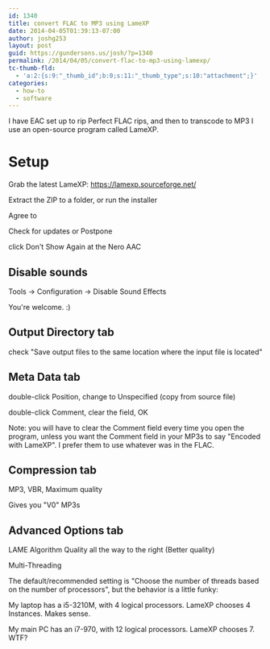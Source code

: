 ```yaml
---
id: 1340
title: convert FLAC to MP3 using LameXP
date: 2014-04-05T01:39:13-07:00
author: joshg253
layout: post
guid: https://gundersons.us/josh/?p=1340
permalink: /2014/04/05/convert-flac-to-mp3-using-lamexp/
tc-thumb-fld:
  - 'a:2:{s:9:"_thumb_id";b:0;s:11:"_thumb_type";s:10:"attachment";}'
categories:
  - how-to
  - software
---
```


I have EAC set up to rip Perfect FLAC rips, and then to transcode to MP3 I use an open-source program called LameXP.

# Setup

Grab the latest LameXP: https://lamexp.sourceforge.net/

Extract the ZIP to a folder, or run the installer

Agree to

Check for updates or Postpone

click Don't Show Again at the Nero AAC

## Disable sounds

Tools -&gt; Configuration -&gt; Disable Sound Effects

You're welcome. :)

## Output Directory tab

check "Save output files to the same location where the input file is located"

## Meta Data tab

double-click Position, change to Unspecified (copy from source file)

double-click Comment, clear the field, OK

Note: you will have to clear the Comment field every time you open the program, unless you want the Comment field in your MP3s to say "Encoded with LameXP". I prefer them to use whatever was in the FLAC.

## Compression tab

MP3, VBR, Maximum quality

Gives you "V0" MP3s

## Advanced Options tab

LAME Algorithm Quality all the way to the right (Better quality)

Multi-Threading

The default/recommended setting is "Choose the number of threads based on the number of processors", but the behavior is a little funky:

My laptop has a i5-3210M, with 4 logical processors. LameXP chooses 4 Instances. Makes sense.

My main PC has an i7-970, with 12 logical processors. LameXP chooses 7. WTF?

